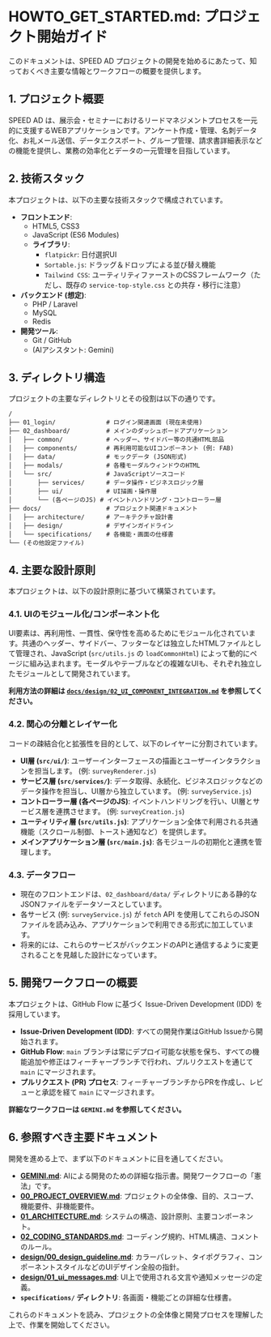 # HOWTO_GET_STARTED.md: プロジェクト開始ガイド

このドキュメントは、SPEED AD プロジェクトの開発を始めるにあたって、知っておくべき主要な情報とワークフローの概要を提供します。

## 1. プロジェクト概要

SPEED AD は、展示会・セミナーにおけるリードマネジメントプロセスを一元的に支援するWEBアプリケーションです。アンケート作成・管理、名刺データ化、お礼メール送信、データエクスポート、グループ管理、請求書詳細表示などの機能を提供し、業務の効率化とデータの一元管理を目指しています。

## 2. 技術スタック

本プロジェクトは、以下の主要な技術スタックで構成されています。

- **フロントエンド**:
  - HTML5, CSS3
  - JavaScript (ES6 Modules)
  - **ライブラリ**:
    - `flatpickr`: 日付選択UI
    - `Sortable.js`: ドラッグ＆ドロップによる並び替え機能
    - `Tailwind CSS`: ユーティリティファーストのCSSフレームワーク（ただし、既存の `service-top-style.css` との共存・移行に注意）
- **バックエンド (想定)**:
  - PHP / Laravel
  - MySQL
  - Redis
- **開発ツール**:
  - Git / GitHub
  - (AIアシスタント: Gemini)

## 3. ディレクトリ構造

プロジェクトの主要なディレクトリとその役割は以下の通りです。

```
/
├── 01_login/              # ログイン関連画面 (現在未使用)
├── 02_dashboard/          # メインのダッシュボードアプリケーション
│   ├── common/            # ヘッダー、サイドバー等の共通HTML部品
│   ├── components/        # 再利用可能なUIコンポーネント (例: FAB)
│   ├── data/              # モックデータ (JSON形式)
│   ├── modals/            # 各種モーダルウィンドウのHTML
│   └── src/               # JavaScriptソースコード
│       ├── services/      # データ操作・ビジネスロジック層
│       ├── ui/            # UI描画・操作層
│       └── (各ページのJS) # イベントハンドリング・コントローラー層
├── docs/                  # プロジェクト関連ドキュメント
│   ├── architecture/      # アーキテクチャ設計書
│   ├── design/            # デザインガイドライン
│   └── specifications/    # 各機能・画面の仕様書
└── (その他設定ファイル)
```

## 4. 主要な設計原則

本プロジェクトは、以下の設計原則に基づいて構築されています。

### 4.1. UIのモジュール化/コンポーネント化

UI要素は、再利用性、一貫性、保守性を高めるためにモジュール化されています。共通のヘッダー、サイドバー、フッターなどは独立したHTMLファイルとして管理され、JavaScript (`src/utils.js` の `loadCommonHtml`) によって動的にページに組み込まれます。モーダルやテーブルなどの複雑なUIも、それぞれ独立したモジュールとして開発されています。

**利用方法の詳細は [`docs/design/02_UI_COMPONENT_INTEGRATION.md`](design/02_UI_COMPONENT_INTEGRATION.md) を参照してください。**

### 4.2. 関心の分離とレイヤー化

コードの疎結合化と拡張性を目的として、以下のレイヤーに分割されています。

- **UI層 (`src/ui/`)**: ユーザーインターフェースの描画とユーザーインタラクションを担当します。 (例: `surveyRenderer.js`)
- **サービス層 (`src/services/`)**: データ取得、永続化、ビジネスロジックなどのデータ操作を担当し、UI層から独立しています。 (例: `surveyService.js`)
- **コントローラー層 (各ページのJS)**: イベントハンドリングを行い、UI層とサービス層を連携させます。 (例: `surveyCreation.js`)
- **ユーティリティ層 (`src/utils.js`)**: アプリケーション全体で利用される共通機能（スクロール制御、トースト通知など）を提供します。
- **メインアプリケーション層 (`src/main.js`)**: 各モジュールの初期化と連携を管理します。

### 4.3. データフロー

- 現在のフロントエンドは、`02_dashboard/data/` ディレクトリにある静的なJSONファイルをデータソースとしています。
- 各サービス (例: `surveyService.js`) が `fetch` API を使用してこれらのJSONファイルを読み込み、アプリケーションで利用できる形式に加工しています。
- 将来的には、これらのサービスがバックエンドのAPIと通信するように変更されることを見越した設計になっています。

## 5. 開発ワークフローの概要

本プロジェクトは、GitHub Flow に基づく Issue-Driven Development (IDD) を採用しています。

- **Issue-Driven Development (IDD)**: すべての開発作業はGitHub Issueから開始されます。
- **GitHub Flow**: `main` ブランチは常にデプロイ可能な状態を保ち、すべての機能追加や修正はフィーチャーブランチで行われ、プルリクエストを通じて `main` にマージされます。
- **プルリクエスト (PR) プロセス**: フィーチャーブランチからPRを作成し、レビューと承認を経て `main` にマージされます。

**詳細なワークフローは `GEMINI.md` を参照してください。**

## 6. 参照すべき主要ドキュメント

開発を進める上で、まず以下のドキュメントに目を通してください。

- **[GEMINI.md](GEMINI.md)**: AIによる開発のための詳細な指示書。開発ワークフローの「憲法」です。
- **[00_PROJECT_OVERVIEW.md](00_PROJECT_OVERVIEW.md)**: プロジェクトの全体像、目的、スコープ、機能要件、非機能要件。
- **[01_ARCHITECTURE.md](01_ARCHITECTURE.md)**: システムの構造、設計原則、主要コンポーネント。
- **[02_CODING_STANDARDS.md](02_CODING_STANDARDS.md)**: コーディング規約、HTML構造、コメントのルール。
- **[design/00_design_guideline.md](design/00_design_guideline.md)**: カラーパレット、タイポグラフィ、コンポーネントスタイルなどのUIデザイン全般の指針。
- **[design/01_ui_messages.md](design/01_ui_messages.md)**: UI上で使用される文言や通知メッセージの定義。
- **`specifications/` ディレクトリ**: 各画面・機能ごとの詳細な仕様書。

これらのドキュメントを読み、プロジェクトの全体像と開発プロセスを理解した上で、作業を開始してください。
